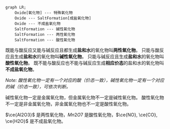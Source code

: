 ```mermaid
graph LR;
	Oxide[氧化物] --- 特殊氧化物
	Oxide --- SaltFormation[成盐氧化物]
	Oxide --- 不成盐氧化物
	SaltFormation --- 碱性氧化物
	SaltFormation --- 两性氧化物
	SaltFormation --- 酸性氧化物
```

既能与酸反应又能与碱反应且都生成**盐和水**的氧化物叫**两性氧化物**。
只能与酸反应且生成**盐和水**的氧化物叫**碱性氧化物**。
只能与碱反应且生成**盐和水**的氧化物叫**酸性氧化物**。
既不能与酸反应也不能与碱反应生成**相应价态**的盐和水的氧化物叫**不成盐氧化物**。

*Note: 酸性氧化物一定有一个对应的酸（价态一致），碱性氧化物一定有一个对应的碱（价态一致），可依次判断。*

碱性氧化物一定是金属氧化物，但金属氧化物不一定是碱性氧化物。
酸性氧化物不一定是非金属氧化物，非金属氧化物也不一定是酸性氧化物。

$\ce{Al2O3}$ 是两性氧化物，$Mn2O7$ 是酸性氧化物，$\ce{NO}, \ce{CO}, \ce{H2O}$ 是不成盐氧化物。